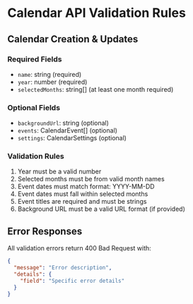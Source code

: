 # Calendar API Validation Rules

## Calendar Creation & Updates

### Required Fields

- `name`: string (required)
- `year`: number (required)
- `selectedMonths`: string[] (at least one month required)

### Optional Fields

- `backgroundUrl`: string (optional)
- `events`: CalendarEvent[] (optional)
- `settings`: CalendarSettings (optional)

### Validation Rules

1. Year must be a valid number
2. Selected months must be from valid month names
3. Event dates must match format: YYYY-MM-DD
4. Event dates must fall within selected months
5. Event titles are required and must be strings
6. Background URL must be a valid URL format (if provided)

## Error Responses

All validation errors return 400 Bad Request with:

```json
{
  "message": "Error description",
  "details": {
    "field": "Specific error details"
  }
}
```
